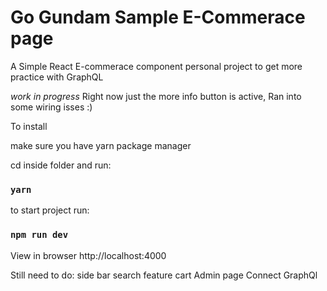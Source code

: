 # Go Gundam Sample E-Commerace page

A Simple React E-commerace component
personal project to get more practice with GraphQL

*work in progress*
Right now just the more info button is active,
Ran into some wiring isses :) 


To install 

make sure you have yarn package manager

cd inside folder and run:
### `yarn`

to start project run:
### `npm run dev`


View in browser
http://localhost:4000



Still need to do:
side bar
search feature
cart
Admin page 
Connect GraphQl


